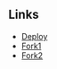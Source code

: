 ## Links

- [Deploy](https://froblesl.github.io)
- [Fork1](https://github.com/froblesl/fork1_pruebaDL)
- [Fork2]()
